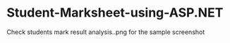 # Student-Marksheet-using-ASP.NET
Check students mark result analysis..png for the sample screenshot
